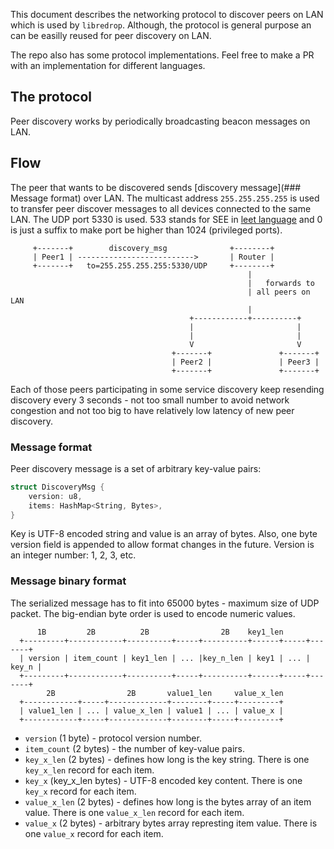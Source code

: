 This document describes the networking protocol to discover peers on LAN which
is used by `libredrop`. Although, the protocol is general purpose an can be
easilly reused for peer discovery on LAN.

The repo also has some protocol implementations. Feel free to make a PR with an
implementation for different languages.

## The protocol

Peer discovery works by periodically broadcasting beacon messages on LAN.

## Flow

The peer that wants to be discovered sends [discovery message](### Message format)
over LAN. The multicast address `255.255.255.255` is used to transfer peer discover
messages to all devices connected to the same LAN. The UDP port 5330 is used. 533 stands
for SEE in [leet language](https://en.wikipedia.org/wiki/Leet) and 0 is just a suffix
to make port be higher than 1024 (privileged ports).

```text
     +-------+        discovery_msg              +--------+
     | Peer1 | -------------------------->       | Router |
     +-------+   to=255.255.255.255:5330/UDP     +--------+
                                                     |
                                                     |   forwards to
                                                     | all peers on LAN
                                                     |
                                        +------------+----------+
                                        |                       |
                                        |                       |
                                        V                       V
                                    +-------+               +-------+
                                    | Peer2 |               | Peer3 |
                                    +-------+               +-------+
```

Each of those peers participating in some service discovery keep resending
discovery every 3 seconds - not too small number to avoid network congestion
and not too big to have relatively low latency of new peer discovery.

### Message format

Peer discovery message is a set of arbitrary key-value pairs:
```C
struct DiscoveryMsg {
    version: u8,
    items: HashMap<String, Bytes>,
}
```

Key is UTF-8 encoded string and value is an array of bytes.
Also, one byte version field is appended to allow format changes in the future.
Version is an integer number: 1, 2, 3, etc.

### Message binary format

The serialized message has to fit into 65000 bytes - maximum size of UDP packet.
The big-endian byte order is used to encode numeric values.

```text
      1B         2B          2B                2B    key1_len
  +---------+------------+----------+-----+----------+------+-----+-------+
  | version | item_count | key1_len | ... |key_n_len | key1 | ... | key_n |
  +---------+------------+----------+-----+----------+------+-----+-------+
        2B                2B       value1_len     value_x_len
  +------------+-----+-------------+--------+-----+---------+
  | value1_len | ... | value_x_len | value1 | ... | value_x |
  +------------+-----+-------------+--------+-----+---------+
```

* `version` (1 byte) -  protocol version number.
* `item_count` (2 bytes) - the number of key-value pairs.
* `key_x_len` (2 bytes) - defines how long is the key string. There is one `key_x_len`
    record for each item.
* `key_x` (key_x_len bytes) - UTF-8 encoded key content. There is one `key_x`
    record for each item.
* `value_x_len` (2 bytes) - defines how long is the bytes array of an item value.
   There is one `value_x_len` record for each item.
* `value_x` (2 bytes) - arbitrary bytes array represting item value.
   There is one `value_x` record for each item.
